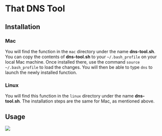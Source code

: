# That DNS Tool

## Installation

### Mac

You will find the function in the `mac` directory under the name **dns-tool.sh**. You can copy the contents of **dns-tool.sh** to your `~/.bash_profile` on your local Mac machine. Once installed there, use the command `source ~/.bash_profile` to load the changes. You will then be able to type `dns` to launch the newly installed function.

### Linux

You will find this function in the `linux` directory under the name **dns-tool.sh**. The installation steps are the same for Mac, as mentioned above.

## Usage

![](ss)
